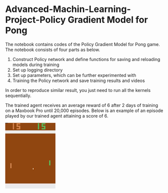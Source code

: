 # Advanced-Machin-Learning-Project-Policy Gradient Model for Pong
The notebook contains codes of the Policy Gradient Model for Pong game.
The notebook consists of four parts as below.
1. Construct Policy network and define functions for saving and reloading models during training
2. Set up logging directory
3. Set up parameters, which can be further experimented with
4. Training the Policy network and save training results and videos

In order to reproduce similar result, you just need to run all the kernels sequentially. 

The trained agent receives an average reward of 6 after 2 days of training on a Maxbook Pro until 20,000 episodes.
Below is an example of an episode played by our trained agent attaining a score of 6.

![image](https://github.com/xiaorongY/Advanced-Machin-Learning-Project/blob/master/pg_reward%3D6.gif)
